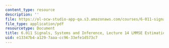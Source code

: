 ```yaml
---
content_type: resource
description: ''
file: https://ol-ocw-studio-app-qa.s3.amazonaws.com/courses/6-011-signals-systems-and-inference-spring-2018/e13347b4a1297aaacc9633efe1d573c7_MIT6_011S18lec14.pdf
file_type: application/pdf
resourcetype: Document
title: 6.011 Signals, Systems and Inference, Lecture 14 LMMSE Estimation, Orthogonality
uid: e13347b4-a129-7aaa-cc96-33efe1d573c7
---
```

